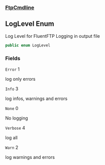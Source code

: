 ### [FtpCmdline](FtpCmdline.md 'FtpCmdline')

## LogLevel Enum

Log Level for FluentFTP Logging in output file

```csharp
public enum LogLevel
```
### Fields

<a name='FtpCmdline.LogLevel.Error'></a>

`Error` 1

log only errors

<a name='FtpCmdline.LogLevel.Info'></a>

`Info` 3

log infos, warnings and errors

<a name='FtpCmdline.LogLevel.None'></a>

`None` 0

No logging

<a name='FtpCmdline.LogLevel.Verbose'></a>

`Verbose` 4

log all

<a name='FtpCmdline.LogLevel.Warn'></a>

`Warn` 2

log warnings and errors